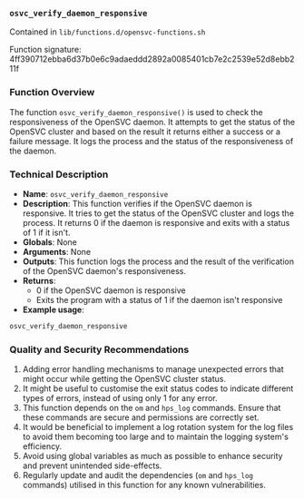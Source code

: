 ### `osvc_verify_daemon_responsive`

Contained in `lib/functions.d/opensvc-functions.sh`

Function signature: 4ff390712ebba6d37b0e6c9adaeddd2892a0085401cb7e2c2539e52d8ebb211f

### Function Overview

The function `osvc_verify_daemon_responsive()` is used to check the responsiveness of the OpenSVC daemon. It attempts to get the status of the OpenSVC cluster and based on the result it returns either a success or a failure message. It logs the process and the status of the responsiveness of the daemon.

### Technical Description

- **Name**: `osvc_verify_daemon_responsive`
- **Description**: This function verifies if the OpenSVC daemon is responsive. It tries to get the status of the OpenSVC cluster and logs the process. It returns 0 if the daemon is responsive and exits with a status of 1 if it isn't.
- **Globals**: None
- **Arguments**: None
- **Outputs**: This function logs the process and the result of the verification of the OpenSVC daemon's responsiveness.
- **Returns**: 
    - 0 if the OpenSVC daemon is responsive
    - Exits the program with a status of 1 if the daemon isn't responsive
- **Example usage**: 
```bash
osvc_verify_daemon_responsive
```

### Quality and Security Recommendations

1. Adding error handling mechanisms to manage unexpected errors that might occur while getting the OpenSVC cluster status.
2. It might be useful to customise the exit status codes to indicate different types of errors, instead of using only 1 for any error.
3. This function depends on the `om` and `hps_log` commands. Ensure that these commands are secure and permissions are correctly set.
4. It would be beneficial to implement a log rotation system for the log files to avoid them becoming too large and to maintain the logging system's efficiency.
5. Avoid using global variables as much as possible to enhance security and prevent unintended side-effects.
6. Regularly update and audit the dependencies (`om` and `hps_log` commands) utilised in this function for any known vulnerabilities.

